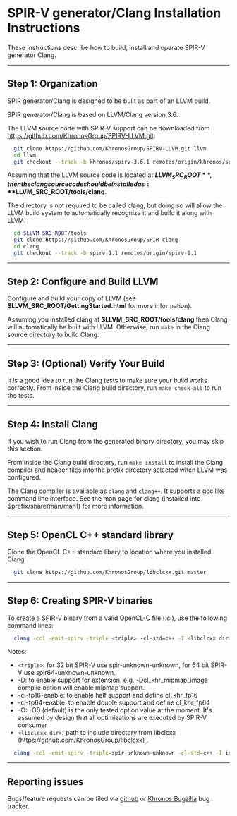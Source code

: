 SPIR-V generator/Clang Installation Instructions
================================================

These instructions describe how to build, install and operate SPIR-V generator Clang.

-----------------------
Step 1: Organization
-----------------------

SPIR generator/Clang is designed to be built as part of an LLVM build.

SPIR generator/Clang is based on LLVM/Clang version 3.6.

The LLVM source code with SPIR-V support can be downloaded from <https://github.com/KhronosGroup/SPIRV-LLVM.git>:

```bash
  git clone https://github.com/KhronosGroup/SPIRV-LLVM.git llvm
  cd llvm
  git checkout --track -b khronos/spirv-3.6.1 remotes/origin/khronos/spirv-3.6.1
```

Assuming that the LLVM source code is located at **$LLVM_SRC_ROOT**, then the clang
source code should be installed as: **$LLVM_SRC_ROOT/tools/clang**.

The directory is not required to be called clang, but doing so will allow the
LLVM build system to automatically recognize it and build it along with LLVM.

```bash
  cd $LLVM_SRC_ROOT/tools
  git clone https://github.com/KhronosGroup/SPIR clang
  cd clang
  git checkout --track -b spirv-1.1 remotes/origin/spirv-1.1
```

--------------------------------
Step 2: Configure and Build LLVM
--------------------------------

Configure and build your copy of LLVM (see **$LLVM_SRC_ROOT/GettingStarted.html** for more information).

Assuming you installed clang at **$LLVM_SRC_ROOT/tools/clang** then Clang will
automatically be built with LLVM. Otherwise, run `make` in the Clang source
directory to build Clang.

------------------------------------
Step 3: (Optional) Verify Your Build
------------------------------------

It is a good idea to run the Clang tests to make sure your build works
correctly. From inside the Clang build directory, run `make check-all` to run the
tests.

---------------------
Step 4: Install Clang
---------------------

If you wish to run Clang from the generated binary directory, you may skip this
section.

From inside the Clang build directory, run `make install` to install the Clang
compiler and header files into the prefix directory selected when LLVM was
configured.

The Clang compiler is available as `clang` and `clang++`. It supports a gcc
like command line interface. See the man page for clang (installed into
$prefix/share/man/man1) for more information.

-----------------------------------
Step 5: OpenCL C++ standard library
-----------------------------------

Clone the OpenCL C++ standard libary to location where you installed Clang

```bash
  git clone https://github.com/KhronosGroup/libclcxx.git master
```

--------------------------------
Step 6: Creating SPIR-V binaries
--------------------------------

To create a SPIR-V binary from a valid OpenCL-C file (.cl), use the following
command lines:

```bash
  clang -cc1 -emit-spirv -triple <triple> -cl-std=c++ -I <libclcxx dir> -x cl -o <output> <input>
```

Notes:

* `<triple>`: for 32 bit SPIR-V use spir-unknown-unknown, for 64 bit SPIR-V use spir64-unknown-unknown.
* -D<extension>: to enable support for extension. e.g. -Dcl_khr_mipmap_image compile option will enable mipmap support.
* -cl-fp16-enable: to enable half support and define cl_khr_fp16
* -cl-fp64-enable: to enable double support and define cl_khr_fp64
* -O<optimization level>: -O0 (default) is the only tested option value at the moment. It's assumed by design that all optimizations are executed by SPIR-V consumer
* `<libclcxx dir>`: path to include directory from libclcxx (https://github.com/KhronosGroup/libclcxx)
.

```bash
  clang -cc1 -emit-spirv -triple=spir-unknown-unknown -cl-std=c++ -I include kernel.cl -o kernel.spir
```

----------------
Reporting issues
----------------

Bugs/feature requests can be filed via [github](https://github.com/KhronosGroup/SPIR/issues) or [Khronos Bugzilla](https://www.khronos.org/bugzilla/) bug tracker.
